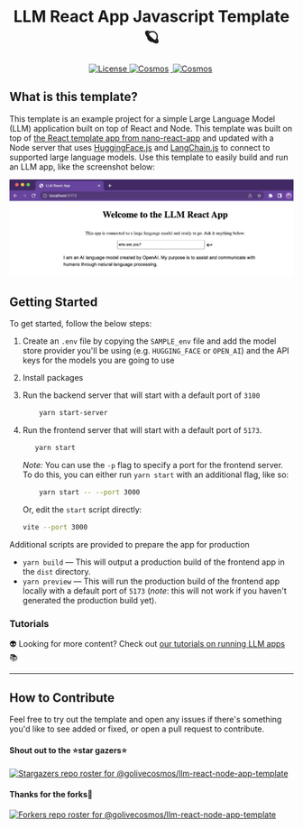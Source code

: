 <h1 align='center' >
LLM React App Javascript Template 🪐
</h1>
<p align='center'>
    <a href='https://github.com/golivecosmos/pluto/blob/main/LICENSE'>
        <img src='https://img.shields.io/github/license/golivecosmos/llm-react-node-app-template?style=plastic' alt='License' />
    </a>
    <a href='https://github.com/golivecosmos/llm-react-node-app-template'>
        <img src='https://img.shields.io/github/commit-activity/w/golivecosmos/llm-react-node-app-template?style=plastic' alt='Cosmos'              style='margin-right:3px' />
    </a>
     <a href='https://twitter.com/golivecosmos'>
       <img src='https://img.shields.io/twitter/follow/golivecosmos' alt='Cosmos' style='margin-right:3px' />
     </a>
</p>

## What is this template?

This template is an example project for a simple Large Language Model (LLM) application built on top of React and Node. This template was built on top of [the React template app from nano-react-app](https://github.com/nano-react-app/template-js) and updated with a Node server that uses [HuggingFace.js](https://github.com/huggingface/huggingface.js) and [LangChain.js](https://github.com/hwchase17/langchainjs) to connect to supported large language models. Use this template to easily build and run an LLM app, like the screenshot below:

![screenshot of LLM react app](./examples/llm-react-app.webp)

## Getting Started

To get started, follow the below steps:

1. Create an `.env` file by copying the `SAMPLE_env` file and add the model store provider you'll be using (e.g. `HUGGING_FACE` or `OPEN_AI`) and the API keys for the models you are going to use
1. Install packages
1. Run the backend server that will start with a default port of `3100`

    ```bash
        yarn start-server
    ```

1. Run the frontend server that will start with a default port of `5173`.

     ```bash
        yarn start
    ```

    _Note:_ You can use the `-p` flag to specify a port for the frontend server. To do this, you can either run `yarn start` with an additional flag, like so:

    ```bash
        yarn start -- --port 3000
    ```

    Or, edit the `start` script directly:

    ```bash
    vite --port 3000
    ```

Additional scripts are provided to prepare the app for production

- `yarn build` — This will output a production build of the frontend app in the `dist` directory.
- `yarn preview` — This will run the production build of the frontend app locally with a default port of `5173` (_note_: this will not work if you haven't generated the production build yet).

### Tutorials

👽 Looking for more content? Check out [our tutorials on running LLM apps](https://blog.golivecosmos.com/posts/) 📚

-------------

## How to Contribute

Feel free to try out the template and open any issues if there's something you'd like to see added or fixed, or open a pull request to contribute.

#### Shout out to the ⭐star gazers⭐

[![Stargazers repo roster for @golivecosmos/llm-react-node-app-template](https://reporoster.com/stars/golivecosmos/llm-react-node-app-template)](https://github.com/golivecosmos/llm-react-node-app-template/stargazers)

#### Thanks for the forks🍴

[![Forkers repo roster for @golivecosmos/llm-react-node-app-template](https://reporoster.com/forks/golivecosmos/llm-react-node-app-template)](https://github.com/golivecosmos/llm-react-node-app-template/network/members)

